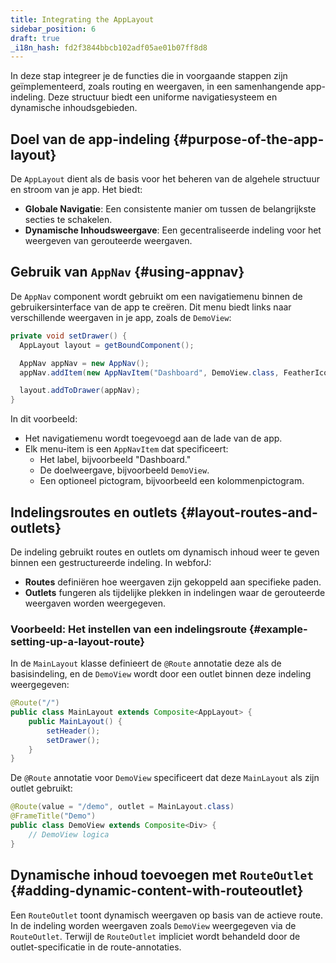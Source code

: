 ```yaml
---
title: Integrating the AppLayout
sidebar_position: 6
draft: true
_i18n_hash: fd2f3844bbcb102adf05ae01b07ff8d8
---
```

In deze stap integreer je de functies die in voorgaande stappen zijn geïmplementeerd, zoals routing en weergaven, in een samenhangende app-indeling. Deze structuur biedt een uniforme navigatiesysteem en dynamische inhoudsgebieden.

## Doel van de app-indeling {#purpose-of-the-app-layout}

De `AppLayout` dient als de basis voor het beheren van de algehele structuur en stroom van je app. Het biedt:
- **Globale Navigatie**: Een consistente manier om tussen de belangrijkste secties te schakelen.
- **Dynamische Inhoudsweergave**: Een gecentraliseerde indeling voor het weergeven van gerouteerde weergaven.

## Gebruik van `AppNav` {#using-appnav}

De `AppNav` component wordt gebruikt om een navigatiemenu binnen de gebruikersinterface van de app te creëren. Dit menu biedt links naar verschillende weergaven in je app, zoals de `DemoView`:

```java title="MainLayout.java"
private void setDrawer() {
  AppLayout layout = getBoundComponent();

  AppNav appNav = new AppNav();
  appNav.addItem(new AppNavItem("Dashboard", DemoView.class, FeatherIcon.MESSAGE_CIRCLE.create()));

  layout.addToDrawer(appNav);
}
```

In dit voorbeeld:
- Het navigatiemenu wordt toegevoegd aan de lade van de app.
- Elk menu-item is een `AppNavItem` dat specificeert:
  - Het label, bijvoorbeeld "Dashboard."
  - De doelweergave, bijvoorbeeld `DemoView`.
  - Een optioneel pictogram, bijvoorbeeld een kolommenpictogram.

## Indelingsroutes en outlets {#layout-routes-and-outlets}

De indeling gebruikt routes en outlets om dynamisch inhoud weer te geven binnen een gestructureerde indeling. In webforJ:
- **Routes** definiëren hoe weergaven zijn gekoppeld aan specifieke paden.
- **Outlets** fungeren als tijdelijke plekken in indelingen waar de gerouteerde weergaven worden weergegeven.

### Voorbeeld: Het instellen van een indelingsroute {#example-setting-up-a-layout-route}

In de `MainLayout` klasse definieert de `@Route` annotatie deze als de basisindeling, en de `DemoView` wordt door een outlet binnen deze indeling weergegeven:

```java title="MainLayout.java"
@Route("/")
public class MainLayout extends Composite<AppLayout> {
    public MainLayout() {
        setHeader();
        setDrawer();
    }
}
```

De `@Route` annotatie voor `DemoView` specificeert dat deze `MainLayout` als zijn outlet gebruikt:

```java title="DemoView.java"
@Route(value = "/demo", outlet = MainLayout.class)
@FrameTitle("Demo")
public class DemoView extends Composite<Div> {
    // DemoView logica
}
```

## Dynamische inhoud toevoegen met `RouteOutlet` {#adding-dynamic-content-with-routeoutlet}

Een `RouteOutlet` toont dynamisch weergaven op basis van de actieve route. In de indeling worden weergaven zoals `DemoView` weergegeven via de `RouteOutlet`. Terwijl de `RouteOutlet` impliciet wordt behandeld door de outlet-specificatie in de route-annotaties.
